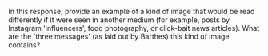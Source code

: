 In this response, provide an example of a kind of image that would be read differently if it were seen in another medium (for example, posts by Instagram 'influencers', 
food photography, or click-bait news articles). What are the 'three messages' (as laid out by Barthes) this kind of image contains?

